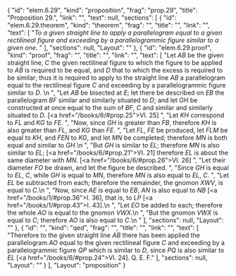 {
  "id": "elem.6.29",
  "kind": "proposition",
  "frag": "prop.29",
  "title": "Proposition 29.",
  "link": "",
  "text": null,
  "sections": [
    {
      "id": "elem.6.29.theorem",
      "kind": "theorem",
      "frag": "",
      "title": "",
      "link": "",
      "text": [
        "<var>To a given straight line to apply a parallelogram equal to a given rectilineal figure and exceeding by a parallelogrammic figure similar to a given one</var>. "
      ],
      "sections": null,
      "Layout": ""
    },
    {
      "id": "elem.6.29.proof",
      "kind": "proof",
      "frag": "",
      "title": "",
      "link": "",
      "text": [
        "Let <var>AB</var> be the given straight line, <var>C</var> the given rectilineal figure to which the figure to be applied to <var>AB</var> is required to be equal, and <var>D</var> that to which the excess is required to be similar; thus it is required to apply to the straight line <var>AB</var> a parallelogram equal to the rectilineal figure <var>C</var> and exceeding by a parallelogrammic figure similar to <var>D</var>. \n      ",
        "Let <var>AB</var> be bisected at <var>E</var>; let there be described on <var>EB</var> the parallelogram <var>BF</var> similar and similarly situated to <var>D</var>; and let <var>GH</var> be constructed at once equal to the sum of <var>BF</var>, <var>C</var> and similar and similarly situated to <var>D</var>. [<a href=\"/books/6/#prop.25\">VI. 25</a>] ",
        "Let <var>KH</var> correspond to <var>FL</var> and <var>KG</var> to <var>FE</var>. ",
        "Now, since <var>GH</var> is greater than <var>FB</var>, therefore <var>KH</var> is also greater than <var>FL</var>, and <var>KG</var> than <var>FE</var>. ",
        "Let <var>FL</var>, <var>FE</var> be produced, let <var>FLM</var> be equal to <var>KH</var>, and <var>FEN</var> to <var>KG</var>, and let <var>MN</var> be completed; therefore <var>MN</var> is both equal and similar to <var>GH</var>.\n      ",
        "But <var>GH</var> is similar to <var>EL</var>; therefore <var>MN</var> is also similar to <var>EL</var>; [<a href=\"/books/6/#prop.21\">VI. 21</a>] therefore <var>EL</var> is about the same diameter with <var>MN</var>. [<a href=\"/books/6/#prop.26\">VI. 26</a>] ",
        "Let their diameter <var>FO</var> be drawn, and let the figure be described. ",
        "Since <var>GH</var> is equal to <var>EL</var>, <var>C</var>, while <var>GH</var> is equal to <var>MN</var>, therefore <var>MN</var> is also equal to <var>EL</var>, <var>C</var>. ",
        "Let <var>EL</var> be subtracted from each; therefore the remainder, the gnomon <var>XWV</var>, is equal to <var>C</var>.\n      ",
        "Now, since <var>AE</var> is equal to <var>EB</var>, <var>AN</var> is also equal to <var>NB</var> [<a href=\"/books/1/#prop.36\">I. 36</a>], that is, to <var>LP</var> [<a href=\"/books/1/#prop.43\">I. 43</a>].\n      ",
        "Let <var>EO</var> be added to each; therefore the whole <var>AO</var> is equal to the gnomon <var>VWX</var>.\n      ",
        "But the gnomon <var>VWX</var> is equal to <var>C</var>; therefore <var>AO</var> is also equal to <var>C</var>.\n      "
      ],
      "sections": null,
      "Layout": ""
    },
    {
      "id": "",
      "kind": "qed",
      "frag": "",
      "title": "",
      "link": "",
      "text": [
        "Therefore to the given straight line <var>AB</var> there has been applied the parallelogram <var>AO</var> equal to the given rectilineal figure <var>C</var> and exceeding by a parallelogrammic figure <var>QP</var> which is similar to <var>D</var>, since <var>PQ</var> is also similar to <var>EL</var> [<a href=\"/books/6/#prop.24\">VI. 24</a>]. Q. E. F."
      ],
      "sections": null,
      "Layout": ""
    }
  ],
  "Layout": "proposition"
}
